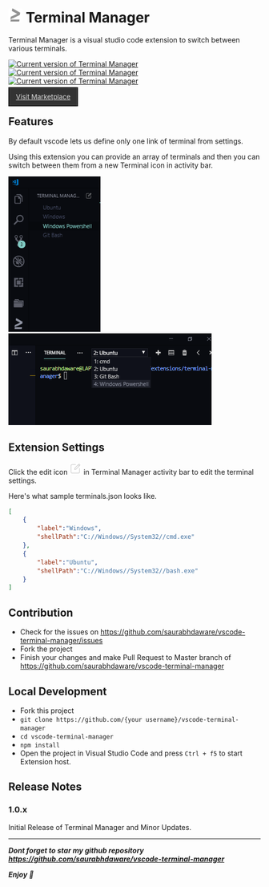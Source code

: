 # ![](resources/terminal.png) Terminal Manager

Terminal Manager is a visual studio code extension to switch between various terminals.

[![Current version of Terminal Manager](https://vsmarketplacebadge.apphb.com/version-short/saurabh.terminal-manager.svg)](https://marketplace.visualstudio.com/items?itemName=saurabh.terminal-manager) [![Current version of Terminal Manager](https://vsmarketplacebadge.apphb.com/downloads/saurabh.terminal-manager.svg)](https://marketplace.visualstudio.com/items?itemName=saurabh.terminal-manager) [![Current version of Terminal Manager](https://vsmarketplacebadge.apphb.com/rating-short/saurabh.terminal-manager.svg)](https://marketplace.visualstudio.com/items?itemName=saurabh.terminal-manager)

<a href="https://marketplace.visualstudio.com/items?itemName=saurabh.terminal-manager" style="color:#ddd;font-size:10pt;background:#333;padding:10px 14px;border:1px solid #000;">Visit Marketplace</a>

## Features

By default vscode lets us define only one link of terminal from settings. 

Using this extension you can provide an array of terminals and then you can switch between them from a new Terminal icon in activity bar. 

![](screenshots/ss1.png)
![](screenshots/ss2.png) 

## Extension Settings

Click the edit icon ![](resources/edit.png) in Terminal Manager activity bar to edit the terminal settings. 

Here's what sample terminals.json looks like.
```json
[
    {
        "label":"Windows",
        "shellPath":"C://Windows//System32//cmd.exe"
    },
    {
        "label":"Ubuntu",
        "shellPath":"C://Windows//System32//bash.exe"
    }
]
```

## Contribution
- Check for the issues on https://github.com/saurabhdaware/vscode-terminal-manager/issues
- Fork the project
- Finish your changes and make Pull Request to Master branch of https://github.com/saurabhdaware/vscode-terminal-manager

## Local Development
- Fork this project
- `git clone https://github.com/{your username}/vscode-terminal-manager`
- `cd vscode-terminal-manager`
- `npm install`
- Open the project in Visual Studio Code and press `Ctrl + f5` to start Extension host.

## Release Notes

### 1.0.x

Initial Release of Terminal Manager and Minor Updates. 


----

***Dont forget to star my github repository https://github.com/saurabhdaware/vscode-terminal-manager***

***Enjoy 🎉***